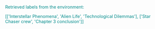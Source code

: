 
<span style='color: darkcyan;'>Retrieved labels from the environment:</span>

<span style='color: darkcyan;'>[[&#x27;Interstellar Phenomena&#x27;, &#x27;Alien Life&#x27;, &#x27;Technological Dilemmas&#x27;], [&#x27;Star Chaser crew&#x27;, &#x27;Chapter 3 conclusion&#x27;]]</span>
